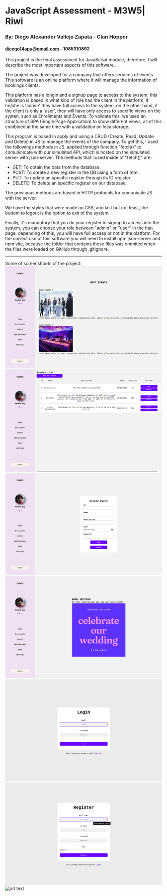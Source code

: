 # JavaScript Assessment - M3W5| Riwi
 ### By: Diego Alexander Vallejo Zapata - Clan Hopper
 #### dieego14apu@gmail.com  -  1085310892

 This project is the final assessment for JavaScript module, therefore, I will describe the most important aspects of this software.

 The project was developed for a company that offers services of events. This software is an online platform where it  will manage the information of bookings clients.

 This platform has a longin and a signup page to access to the system, this validation is based in what kind of role has the client in the platform, if he/she is 'admin' they have full access to the system, on the other hand, if the client is only a 'user', they will have only access to specific views on the systen, such as Enrollments and Events. To validate this, we used an structure of SPA (Single Page Application) to show different views, all of this combined at the same time with a validation on localstorage.

 This program is based in apply and using a CRUD (Create, Read, Update and Delete) in JS to manage the events of the company. To get this, I used the followings methods in JS, applied through function "fetch()" to comuninicate with our simulated API, which is hosted on the simulated server with json-server. The methods that I used inside of "fetch()" are:

 - GET: To obtain the data from the database.
 - POST: To create a new register in the DB using a form of html.
 - PUT: To update an specific register through its ID register.
 - DELETE: To delete an specific register on our database.

 The previuous methods are based in HTTP protocols for comunicate JS with the server.

We have the styles that were made on CSS, and last but not least, the buttom to logout is the option to exit of the system.

Finally, it's mandatory that you do your register in signup to access into the system, you can choose your role between "admin" or "user" in the that page, depending of this, you will have full access or not in the platform. 
For the correct use of this software you will need to install npm json-server and npm vite, because the folder that contains these files was ommited when the files were loaded on GitHub through .gitignore.

---
Some of screenshoots of the project:
![alt text](./imgs/image-1.png)
![alt text](./imgs/image-2.png)
![alt text](./imgs/image-3.png)
![alt text](./imgs/image-4.png)
![alt text](./imgs/image-5.png)
![alt text](./imgs/image-6.png)
![alt text](./imgs/image-7.png)